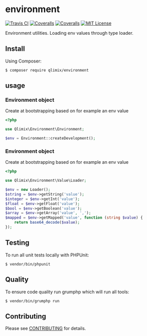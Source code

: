 # environment

[![Travis CI](https://api.travis-ci.org/qlimix/environment.svg?branch=master)](https://travis-ci.org/qlimix/environment)
[![Coveralls](https://img.shields.io/coveralls/github/qlimix/environment.svg)](https://coveralls.io/qlimix/environment)
[![Coveralls](https://img.shields.io/packagist/v/qlimix/environment.svg)](https://packagist.org/packages/qlimix/environment)
[![MIT License](https://img.shields.io/badge/license-MIT-brightgreen.svg)](https://github.com/qlimix/environment/blob/master/LICENSE)

Environment utilities. Loading env values through type loader.

## Install

Using Composer:

~~~
$ composer require qlimix/environment
~~~

## usage

### Environment object
Create at bootstrapping based on for example an env value
```php
<?php

use Qlimix\Environment\Environment;

$env = Environment::createDevelopment();
```

### Environment object
Create at bootstrapping based on for example an env value
```php
<?php

use Qlimix\Environment\Value\Loader;

$env = new Loader();
$string = $env->getString('value');
$integer = $env->getInt('value');
$float = $env->getFloat('value');
$bool = $env->getBoolean('value');
$array = $env->getArray('value', ',');
$mapped = $env->getMapped('value', function (string $value) {
    return base64_decode($value);
});
```

## Testing
To run all unit tests locally with PHPUnit:

~~~
$ vendor/bin/phpunit
~~~

## Quality
To ensure code quality run grumphp which will run all tools:

~~~
$ vendor/bin/grumphp run
~~~

## Contributing

Please see [CONTRIBUTING](CONTRIBUTING.md) for details.

